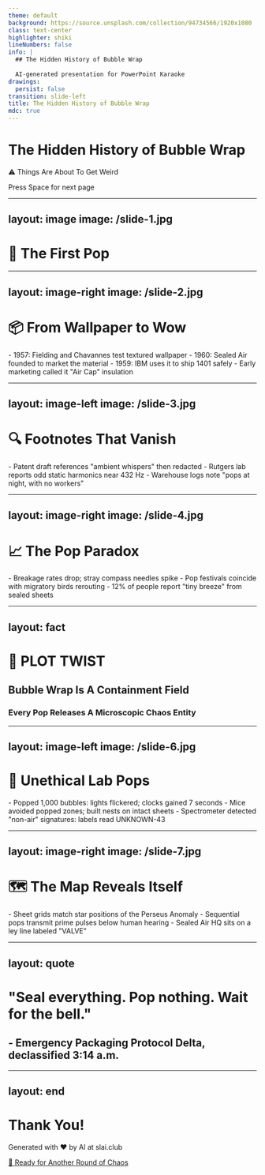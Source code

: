 ```yaml
---
theme: default
background: https://source.unsplash.com/collection/94734566/1920x1080
class: text-center
highlighter: shiki
lineNumbers: false
info: |
  ## The Hidden History of Bubble Wrap
  
  AI-generated presentation for PowerPoint Karaoke
drawings:
  persist: false
transition: slide-left
title: The Hidden History of Bubble Wrap
mdc: true
---
```


# The Hidden History of Bubble Wrap

⚠️ Things Are About To Get Weird

<div class="pt-12">
  <span @click="$slidev.nav.next" class="px-2 py-1 rounded cursor-pointer" hover="bg-white bg-opacity-10">
    Press Space for next page <carbon:arrow-right class="inline"/>
  </span>
</div>

<div class="abs-br m-6 flex gap-2">
  <a href="https://github.com/beevelop/slai.club" target="_blank" alt="GitHub"
    class="text-xl slidev-icon-btn opacity-50 !border-none !hover:text-white">
    <carbon-logo-github />
  </a>
</div>

---
layout: image
image: /slide-1.jpg
---

# 🫧 The First Pop

---
layout: image-right
image: /slide-2.jpg
---

# 📦 From Wallpaper to Wow

<v-clicks>
- 1957: Fielding and Chavannes test textured wallpaper
- 1960: Sealed Air founded to market the material
- 1959: IBM uses it to ship 1401 safely
- Early marketing called it "Air Cap" insulation
</v-clicks>

---
layout: image-left
image: /slide-3.jpg
---

# 🔍 Footnotes That Vanish

<v-clicks>
- Patent draft references "ambient whispers" then redacted
- Rutgers lab reports odd static harmonics near 432 Hz
- Warehouse logs note "pops at night, with no workers"
</v-clicks>

---
layout: image-right
image: /slide-4.jpg
---

# 📈 The Pop Paradox

<v-clicks>
- Breakage rates drop; stray compass needles spike
- Pop festivals coincide with migratory birds rerouting
- 12% of people report "tiny breeze" from sealed sheets
</v-clicks>

---
layout: fact
---

# 🚨 PLOT TWIST
## Bubble Wrap Is A Containment Field
### Every Pop Releases A Microscopic Chaos Entity

---
layout: image-left
image: /slide-6.jpg
---

# 🧪 Unethical Lab Pops

<v-clicks>
- Popped 1,000 bubbles: lights flickered; clocks gained 7 seconds
- Mice avoided popped zones; built nests on intact sheets
- Spectrometer detected "non-air" signatures: labels read UNKNOWN-43
</v-clicks>

---
layout: image-right
image: /slide-7.jpg
---

# 🗺️ The Map Reveals Itself

<v-clicks>
- Sheet grids match star positions of the Perseus Anomaly
- Sequential pops transmit prime pulses below human hearing
- Sealed Air HQ sits on a ley line labeled "VALVE"
</v-clicks>

---
layout: quote
---

# "Seal everything. Pop nothing. Wait for the bell."
## - Emergency Packaging Protocol Delta, declassified 3:14 a.m.

---
layout: end
---

# Thank You!

Generated with ❤️ by AI at slai.club

<div class="pt-12">
  <a href="https://slai.club" target="_blank" class="px-6 py-3 rounded-full cursor-pointer inline-block bg-gradient-to-r from-purple-500 to-pink-500 text-white font-bold" hover="shadow-lg transform scale-105">
    🎲 Ready for Another Round of Chaos
  </a>
</div>

